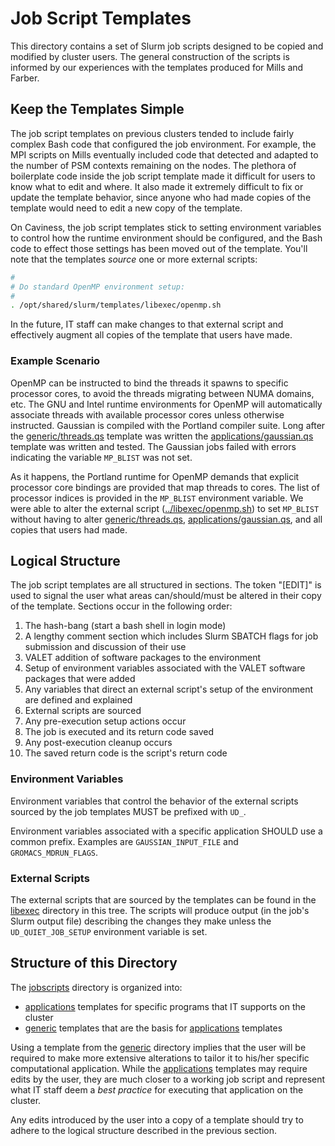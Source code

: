 # Job Script Templates

This directory contains a set of Slurm job scripts designed to be copied and modified by cluster users.  The general construction of the scripts is informed by our experiences with the templates produced for Mills and Farber.


## Keep the Templates Simple

The job script templates on previous clusters tended to include fairly complex Bash code that configured the job environment.  For example, the MPI scripts on Mills eventually included code that detected and adapted to the number of PSM contexts remaining on the nodes.  The plethora of boilerplate code inside the job script template made it difficult for users to know what to edit and where.  It also made it extremely difficult to fix or update the template behavior, since anyone who had made copies of the template would need to edit a new copy of the template.

On Caviness, the job script templates stick to setting environment variables to control how the runtime environment should be configured, and the Bash code to effect those settings has been moved out of the template.  You'll note that the templates *source* one or more external scripts:

```bash
#
# Do standard OpenMP environment setup:
#
. /opt/shared/slurm/templates/libexec/openmp.sh
```

In the future, IT staff can make changes to that external script and effectively augment all copies of the template that users have made.


### Example Scenario

OpenMP can be instructed to bind the threads it spawns to specific processor cores, to avoid the threads migrating between NUMA domains, etc.  The GNU and Intel runtime environments for OpenMP will automatically associate threads with available processor cores unless otherwise instructed.  Gaussian is compiled with the Portland compiler suite.  Long after the [generic/threads.qs](./generic/threads.qs) template was written the [applications/gaussian.qs](./applications/gaussian.qs) template was written and tested.  The Gaussian jobs failed with errors indicating the variable `MP_BLIST` was not set.

As it happens, the Portland runtime for OpenMP demands that explicit processor core bindings are provided that map threads to cores.  The list of processor indices is provided in the `MP_BLIST` environment variable.  We were able to alter the external script ([../libexec/openmp.sh](../libexec/openmp.sh)) to set `MP_BLIST` without having to alter [generic/threads.qs](./generic/threads.qs), [applications/gaussian.qs](./applications/gaussian.qs), and all copies that users had made.


## Logical Structure

The job script templates are all structured in sections.  The token "[EDIT]" is used to signal the user what areas can/should/must be altered in their copy of the template.  Sections occur in the following order:

1.  The hash-bang (start a bash shell in login mode)
2.  A lengthy comment section which includes Slurm SBATCH flags for job submission and discussion of their use
3.  VALET addition of software packages to the environment
4.  Setup of environment variables associated with the VALET software packages that were added
5.  Any variables that direct an external script's setup of the environment are defined and explained
6.  External scripts are sourced
7.  Any pre-execution setup actions occur
8.  The job is executed and its return code saved
9.  Any post-execution cleanup occurs
10. The saved return code is the script's return code


### Environment Variables

Environment variables that control the behavior of the external scripts sourced by the job templates MUST be prefixed with `UD_`.

Environment variables associated with a specific application SHOULD use a common prefix.  Examples are `GAUSSIAN_INPUT_FILE` and `GROMACS_MDRUN_FLAGS`.


### External Scripts

The external scripts that are sourced by the templates can be found in the [libexec](../libexec) directory in this tree.  The scripts will produce output (in the job's Slurm output file) describing the changes they make unless the `UD_QUIET_JOB_SETUP` environment variable is set.


## Structure of this Directory

The [jobscripts](./) directory is organized into:

- [applications](./applications) templates for specific programs that IT supports on the cluster
- [generic](./generic) templates that are the basis for [applications](./applications) templates

Using a template from the [generic](./generic) directory implies that the user will be required to make more extensive alterations to tailor it to his/her specific computational application.  While the [applications](./applications) templates may require edits by the user, they are much closer to a working job script and represent what IT staff deem a *best practice* for executing that application on the cluster.

Any edits introduced by the user into a copy of a template should try to adhere to the logical structure described in the previous section.
